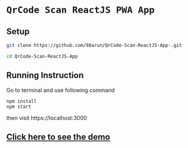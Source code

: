 # `QrCode Scan ReactJS PWA App` 

## Setup
```bash
git clone https://github.com/98arun/QrCode-Scan-ReactJS-App-.git
```
```bash
cd QrCode-Scan-ReactJS-App
```
## Running Instruction
Go to terminal and use following command

```
npm install
npm start
```

then visit https://localhost:3000

## [Click here to see the demo](https://98arun.github.io/QrCode-Scan-ReactJS-App-/)

